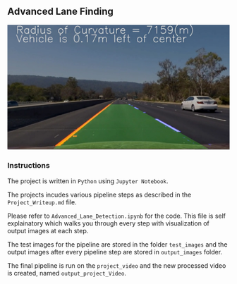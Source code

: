 ## Advanced Lane Finding
![Lanes Image](./examples/example_output.jpg) 

### Instructions

The project is written in `Python` using `Jupyter Notebook`. 

The projects incudes various pipeline steps as described in the `Project_Writeup.md` file.

Please refer to `Advanced_Lane_Detection.ipynb` for the code. This file is self explainatory which walks you through every step with visualization of output images at each step.

The test images for the pipeline are stored in the folder `test_images` and the output images after every pipeline step are stored in `output_images` folder.

The final pipeline is run on the `project_video` and the new processed video is created, named `output_project_Video`.

